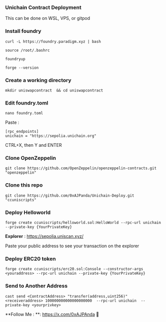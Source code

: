 ### Unichain Contract Deployment

This can be done on WSL, VPS, or gitpod

### Install foundry

```
curl -L https://foundry.paradigm.xyz | bash
```

```
source /root/.bashrc
```

```
foundryup
```

```
forge --version
```

### Create a working directory

```
mkdir uniswapcontract  && cd uniswapcontract

```

### Edit foundry.toml

```
nano foundry.toml
```

Paste :

```
[rpc_endpoints]
unichain = "https://sepolia.unichain.org"
```

CTRL+X, then Y and ENTER

### Clone OpenZeppelin

```
git clone https://github.com/OpenZeppelin/openzeppelin-contracts.git "openzeppelin"
```

### Clone this repo

```
git clone https://github.com/0xAJPanda/Unichain-Deploy.git "ccuniscripts"
```

### Deploy Helloworld

```
forge create ccuniscripts/helloworld.sol:HelloWorld --rpc-url unichain --private-key {YourPrivateKey}
```

**Explorer** : https://sepolia.uniscan.xyz/

Paste your public address to see your transaction on the explorer

### Deploy ERC20 token

```
forge create ccuniscripts/erc20.sol:Console --constructor-args <youraddress> --rpc-url unichain --private-key {YourPrivateKey}
```

### Send to Another Address

```
cast send <ContractAddress> "transfer(address,uint256)" <receiveraddress> 100000000000000000000  --rpc-url unichain  --private-key <yourprivkey>
```

**Follow Me : **: https://x.com/0xAJPAnda 🫰
